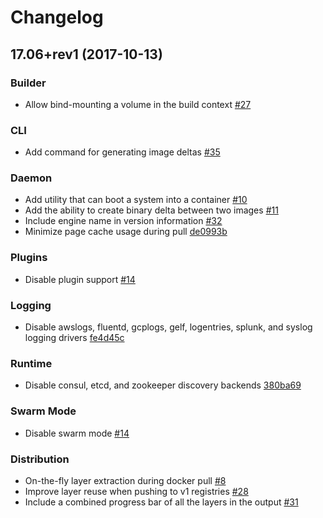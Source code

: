 # Changelog

## 17.06+rev1 (2017-10-13)

### Builder

- Allow bind-mounting a volume in the build context [#27](https://github.com/resin-os/balena/pull/27)

### CLI

- Add command for generating image deltas [#35](https://github.com/resin-os/balena/pull/35)

### Daemon

- Add utility that can boot a system into a container [#10](https://github.com/resin-os/balena/pull/10)
- Add the ability to create binary delta between two images [#11](https://github.com/resin-os/balena/pull/11)
- Include engine name in version information [#32](https://github.com/resin-os/balena/pull/32)
- Minimize page cache usage during pull [de0993b](https://github.com/resin-os/balena/pull/12/commits/de0993b9c1ab9408f2716b147dc544b37bb1deb7)

### Plugins

- Disable plugin support [#14](https://github.com/resin-os/balena/pull/14)

### Logging

- Disable awslogs, fluentd, gcplogs, gelf, logentries, splunk, and syslog logging drivers [fe4d45c](https://github.com/resin-os/balena/pull/7/commits/fe4d45c5dcbaddff51aebfe584a68e8fb9f44449)

### Runtime

- Disable consul, etcd, and zookeeper discovery backends [380ba69](https://github.com/resin-os/balena/pull/7/commits/380ba69d00cb56278b65b28571d4d7e000392ec3)

### Swarm Mode

- Disable swarm mode [#14](https://github.com/resin-os/balena/pull/14)

### Distribution

- On-the-fly layer extraction during docker pull [#8](https://github.com/resin-os/balena/pull/8)
- Improve layer reuse when pushing to v1 registries [#28](https://github.com/resin-os/balena/pull/28)
- Include a combined progress bar of all the layers in the output [#31](https://github.com/resin-os/balena/pull/31)
